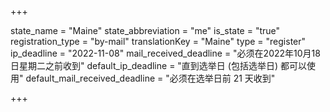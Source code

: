 +++

state_name = "Maine"
state_abbreviation = "me"
is_state = "true"
registration_type = "by-mail"
translationKey = "Maine"
type = "register"
ip_deadline = "2022-11-08"
mail_received_deadline = "必须在2022年10月18日星期二之前收到"
default_ip_deadline = "直到选举日 (包括选举日) 都可以使用"
default_mail_received_deadline = "必须在选举日前 21 天收到"

+++